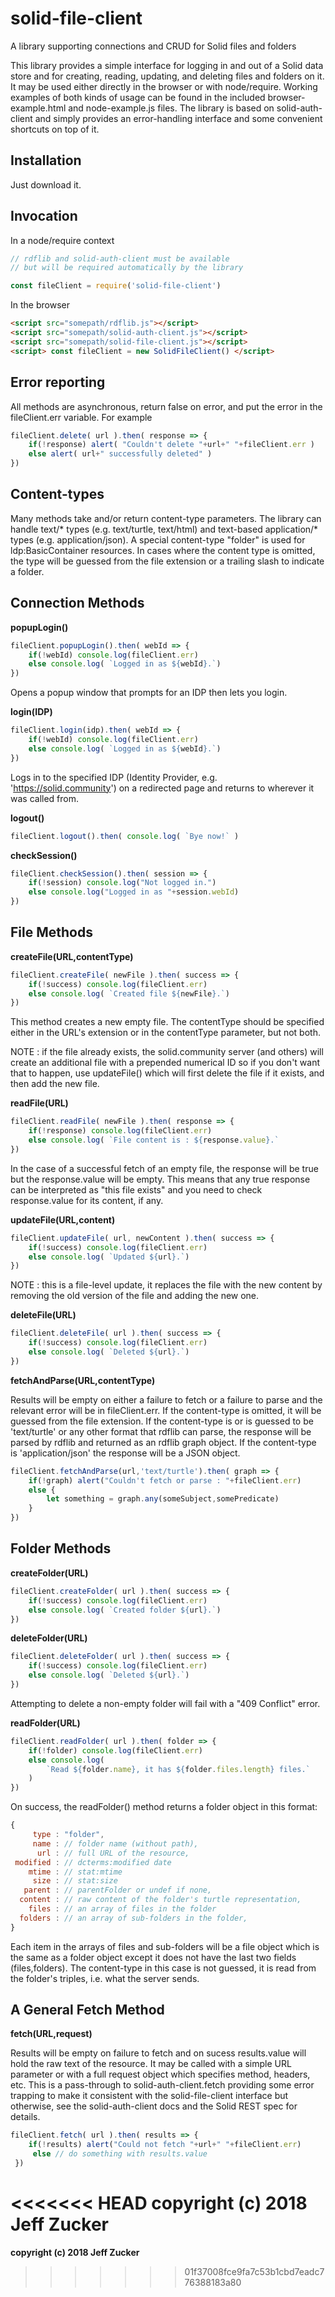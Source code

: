# solid-file-client
A library supporting connections and CRUD for Solid files and folders

This library provides a simple interface for logging in and out of a 
Solid data store and for creating, reading, updating, and deleting
files and folders on it. It may be used either directly in the browser or 
with node/require.  Working examples of both kinds of usage can be found in
the included browser-example.html and node-example.js files.  The library
is based on solid-auth-client and simply provides an error-handling 
interface and some convenient shortcuts on top of it.

## Installation
Just download it.

## Invocation
In a node/require context

```javascript
// rdflib and solid-auth-client must be available
// but will be required automatically by the library

const fileClient = require('solid-file-client')
```
In the browser
```html 
<script src="somepath/rdflib.js"></script>
<script src="somepath/solid-auth-client.js"></script>
<script src="somepath/solid-file-client.js"></script>
<script> const fileClient = new SolidFileClient() </script>
```
## Error reporting

All methods are asynchronous, return false on error, and put the error
in the fileClient.err variable.  For example
```javascript
fileClient.delete( url ).then( response => {
    if(!response) alert( "Couldn't delete "+url+" "+fileClient.err )
    else alert( url+" successfully deleted" )
})
```
## Content-types
Many methods take and/or return content-type parameters. The library can
handle text/* types (e.g. text/turtle, text/html) and text-based application/* types (e.g. application/json). A special content-type "folder" is 
used for ldp:BasicContainer resources.  In cases where the content type is
omitted, the type will be guessed from the file extension or a trailing 
slash to indicate a folder.

## Connection Methods

**popupLogin()**
```javascript
fileClient.popupLogin().then( webId => {
    if(!webId) console.log(fileClient.err)
    else console.log( `Logged in as ${webId}.`)
})
```

Opens a popup window that prompts for an IDP then lets you login.

**login(**IDP**)**<br>
```javascript
fileClient.login(idp).then( webId => {
    if(!webId) console.log(fileClient.err)
    else console.log( `Logged in as ${webId}.`)
})
```
Logs in to the specified IDP (Identity Provider, e.g. 'https://solid.community') on a redirected page and returns to wherever it was called from.

**logout()**
```javascript
fileClient.logout().then( console.log( `Bye now!` )
```
**checkSession()**
```javascript
fileClient.checkSession().then( session => {
    if(!session) console.log("Not logged in.")
    else console.log("Logged in as "+session.webId)
})
```
## File Methods
**createFile(**URL,contentType**)**
```javascript
fileClient.createFile( newFile ).then( success => {
    if(!success) console.log(fileClient.err)
    else console.log( `Created file ${newFile}.`)
})
```
This method creates a new empty file.
The contentType should be specified either in the URL's extension or in
the contentType parameter, but not both. 

NOTE : if the file already exists, the solid.community server (and others) will create an additional file with a prepended numerical ID so if you don't want that to happen, use updateFile() which will first delete the file if it exists, and then add the new file.

**readFile(**URL**)**
```javascript
fileClient.readFile( newFile ).then( response => {
    if(!response) console.log(fileClient.err)
    else console.log( `File content is : ${response.value}.`
})
```
In the case of a successful fetch of an empty file, the response
will be true but the response.value will be empty.  This means
that any true response can be interpreted as "this file exists"
and you need to check response.value for its content, if any.

**updateFile(**URL,content**)**
```javascript
fileClient.updateFile( url, newContent ).then( success => {
    if(!success) console.log(fileClient.err)
    else console.log( `Updated ${url}.`)
})
```
NOTE : this is a file-level update, it replaces the file with the new content by removing the old version of the file and adding the new one.

**deleteFile(**URL**)**
```javascript
fileClient.deleteFile( url ).then( success => {
    if(!success) console.log(fileClient.err)
    else console.log( `Deleted ${url}.`)
})
```
**fetchAndParse(**URL,contentType**)**

Results will be empty on either a failure to fetch or a failure to parse
and the relevant error will be in fileClient.err. If the content-type is
omitted, it will be guessed from the file extension. If the  content-type
is or is guessed to be 'text/turtle' or any other format that rdflib can 
parse, the response will be parsed by rdflib and returned as an rdflib
graph object.  If the content-type is 'application/json' the response will
be a JSON object.  
```javascript
fileClient.fetchAndParse(url,'text/turtle').then( graph => {
    if(!graph) alert("Couldn't fetch or parse : "+fileClient.err)
    else {
        let something = graph.any(someSubject,somePredicate)
    }
})
```
## Folder Methods
**createFolder(**URL**)**<br>
```javascript
fileClient.createFolder( url ).then( success => {
    if(!success) console.log(fileClient.err)
    else console.log( `Created folder ${url}.`)
})
```
**deleteFolder(**URL**)**
```javascript
fileClient.deleteFolder( url ).then( success => {
    if(!success) console.log(fileClient.err)
    else console.log( `Deleted ${url}.`)
})     
```
Attempting to delete a non-empty folder will fail with a "409 Conflict"
error.

**readFolder(**URL**)**
```javascript
fileClient.readFolder( url ).then( folder => {
    if(!folder) console.log(fileClient.err)
    else console.log( 
        `Read ${folder.name}, it has ${folder.files.length} files.`
    )
})
```
On success, the readFolder() method returns a folder object in this format:
```javascript
{
     type : "folder",
     name : // folder name (without path),
      url : // full URL of the resource,
 modified : // dcterms:modified date
    mtime : // stat:mtime
     size : // stat:size
   parent : // parentFolder or undef if none,
  content : // raw content of the folder's turtle representation,
    files : // an array of files in the folder
  folders : // an array of sub-folders in the folder,
}
```
Each item in the arrays of files and sub-folders will be a file object
which is the same as a folder object except it does not have the
last two fields (files,folders).  The content-type in this
case is not guessed, it is read from the folder's triples, i.e. what the 
server sends.

## A General Fetch Method
**fetch(**URL,request**)**

Results will be empty on failure to fetch and on sucess results.value will
hold the raw text of the resource.  It may be called with a simple URL 
parameter or with a full request object which specifies method, headers, etc.
This is a pass-through to solid-auth-client.fetch providing some error 
trapping to make it consistent with the solid-file-client interface but
otherwise, see the solid-auth-client docs and the Solid REST spec for
details.
```javascript
fileClient.fetch( url ).then( results => {
    if(!results) alert("Could not fetch "+url+" "+fileClient.err)
     else // do something with results.value
 })
```  
<<<<<<< HEAD
**copyright (c) 2018 Jeff Zucker**
=======
**copyright (c) 2018 Jeff Zucker**
>>>>>>> 01f37008fce9fa7c53b1cbd7eadc776388183a80
